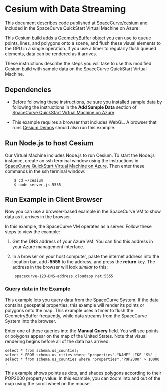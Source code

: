 Cesium with Data Streaming
==========================

This document describes code published at [SpaceCurve/cesium](https://github.com/SpaceCurve/cesium) and included in the 
SpaceCurve QuickStart Virtual Machine on Azure.

This Cesium build adds a [GeometryBuffer](Source/Scene/GeometryBuffer.js) object you can use to queue points, lines, 
and polygons onto a scene, and flush these visual elements to the GPU in a single operation. If you use a timer to
regularly flush queued elements, data can be rendered as it arrives.

These instructions describe the steps you will take to use this modified Cesium build with sample data on the SpaceCurve QuickStart Virtual Machine.

Dependencies
------------

* Before following these instructions, be sure you installed sample data by
following the instructions in the **Add Sample Data** section of 
[SpaceCurve QuickStart Virtual Machine on Azure](README.md).

* This example requires a browser that includes WebGL. A browser that runs [Cesium Demos](http://cesiumjs.org/) should also run this example.

Run Node.js to host Cesium
--------------------------

Our Virtual Machine includes Node.js to run Cesium. To start the Node.js instance, 
create an ssh terminal window using the instructions in [SpaceCurve QuickStart Virtual Machine on Azure](README.md).
Then enter these commands in the ssh terminal window:

        $ cd ~/cesium
        $ node server.js 5555

Run Example in Client Browser
-----------------------------

Now you can use a browser-based example in the SpaceCurve VM to show data as it arrives in the browser.

In this example, the SpaceCurve VM operates as a server. Follow these steps to view the example:

1. Get the DNS address of your Azure VM. You can find this address in your Azure management interface.
6. In a browser on your host computer, paste the internet address into the location bar, add **:5555** to the address, and press the **return** key. 
The address in the browser will look *similar* to this:

        spacecurve-123-DNS-address.cloudapp.net:5555

### Query data in the Example

This example lets you query data from the SpaceCurve System. If the data contains geospatial properties, this example will render its points or polygons onto the map. This example uses a timer to flush the GeometryBuffer frequently, while data streams from the SpaceCurve System into the browser.

Enter one of these queries into the **Manual Query** field. You will see points or polygons appear on the map of the United States. Note that visual rendering begins before all of the data has arrived.

    select * from schema.us_counties;
    select * FROM schema.us_cities where "properties"."NAME" LIKE 'S%' ;   
    select * from schema.us_counties where "properties"."POP2000" > 10000 ;  

This example shows points as dots, and shades polygons according to their POP2000 property value. In this example, you can zoom into and out of the map using the scroll wheel on the mouse.

